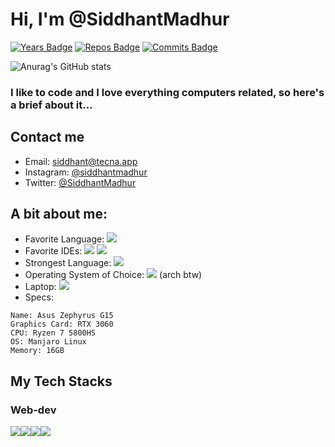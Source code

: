 # Hi, I'm @SiddhantMadhur
[![Years Badge](https://badges.pufler.dev/years/SiddhantMadhur)](https://badges.pufler.dev)
[![Repos Badge](https://badges.pufler.dev/repos/SiddhantMadhur)](https://badges.pufler.dev)
[![Commits Badge](https://badges.pufler.dev/commits/monthly/SiddhantMadhur)](https://badges.pufler.dev)

![Anurag's GitHub stats](https://github-readme-stats.vercel.app/api?username=SiddhantMadhur&show_icons=true&theme=dracula)

### I like to code and I love everything computers related, so here's a brief about it...

## Contact me
- Email: siddhant@tecna.app
- Instagram: [@siddhantmadhur](https://www.instagram.com/siddhantmadhur/)
- Twitter: [@SiddhantMadhur](https://twitter.com/siddhantmadhur)

## A bit about me:
- Favorite Language: <img src="https://img.shields.io/badge/Java-ED8B00?style=for-the-badge&logo=java&logoColor=white" />
- Favorite IDEs: <img src="https://img.shields.io/badge/VIM-%2311AB00.svg?&style=for-the-badge&logo=vim&logoColor=white" /> <img src="https://img.shields.io/badge/Visual_Studio_Code-0078D4?style=for-the-badge&logo=visual%20studio%20code&logoColor=white" />
- Strongest Language: <img src="https://img.shields.io/badge/JavaScript-323330?style=for-the-badge&logo=javascript&logoColor=F7DF1E" />
- Operating System of Choice: <img src="https://img.shields.io/badge/manjaro-35BF5C?style=for-the-badge&logo=manjaro&logoColor=white" /> (arch btw)
- Laptop: <img src="https://img.shields.io/badge/asus%20laptop-000000?style=for-the-badge&logo=asus&logoColor=white"/>
- Specs:
```
Name: Asus Zephyrus G15
Graphics Card: RTX 3060
CPU: Ryzen 7 5800HS
OS: Manjaro Linux
Memory: 16GB
```

## My Tech Stacks
### Web-dev
<img src="https://img.shields.io/badge/JavaScript-323330?style=for-the-badge&logo=javascript&logoColor=F7DF1E" /><img src="https://img.shields.io/badge/next.js-000000?style=for-the-badge&logo=nextdotjs&logoColor=white" /><img src="https://img.shields.io/badge/Tailwind_CSS-38B2AC?style=for-the-badge&logo=tailwind-css&logoColor=white" /><img src="https://img.shields.io/badge/Supabase-181818?style=for-the-badge&logo=supabase&logoColor=white" /> 

